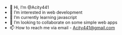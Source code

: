- 👋 Hi, I’m @Acity441
- 👀 I’m interested in web development
- 🌱 I’m currently learning javascript
- 💞️ I’m looking to collaborate on some simple web apps
- 📫 How to reach me via email - Acity441@gmail.com

<!---
Acity441/Acity441 is a ✨ special ✨ repository because its `README.md` (this file) appears on your GitHub profile.
You can click the Preview link to take a look at your changes.
--->
